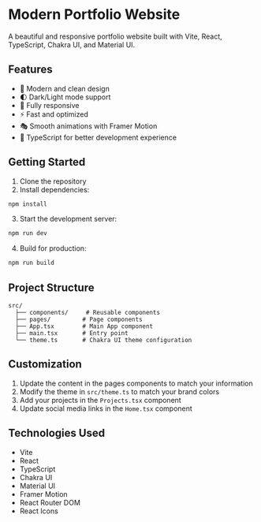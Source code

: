 # Modern Portfolio Website

A beautiful and responsive portfolio website built with Vite, React, TypeScript, Chakra UI, and Material UI.

## Features

- 🎨 Modern and clean design
- 🌓 Dark/Light mode support
- 📱 Fully responsive
- ⚡ Fast and optimized
- 🎭 Smooth animations with Framer Motion
- 🎯 TypeScript for better development experience

## Getting Started

1. Clone the repository
2. Install dependencies:
```bash
npm install
```

3. Start the development server:
```bash
npm run dev
```

4. Build for production:
```bash
npm run build
```

## Project Structure

```
src/
  ├── components/     # Reusable components
  ├── pages/         # Page components
  ├── App.tsx        # Main App component
  ├── main.tsx       # Entry point
  └── theme.ts       # Chakra UI theme configuration
```

## Customization

1. Update the content in the pages components to match your information
2. Modify the theme in `src/theme.ts` to match your brand colors
3. Add your projects in the `Projects.tsx` component
4. Update social media links in the `Home.tsx` component

## Technologies Used

- Vite
- React
- TypeScript
- Chakra UI
- Material UI
- Framer Motion
- React Router DOM
- React Icons
